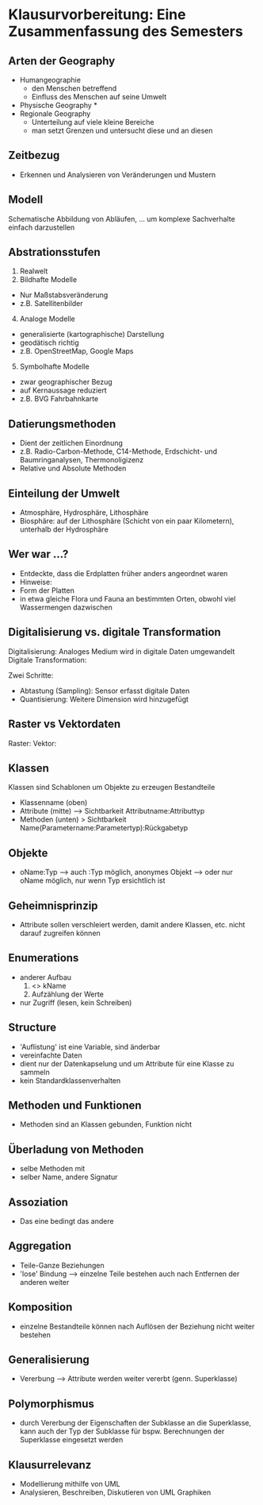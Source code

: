 # Klausurvorbereitung: Eine Zusammenfassung des Semesters

## Arten der Geography
* Humangeographie
  * den Menschen betreffend
  * Einfluss des Menschen auf seine Umwelt
* Physische Geography
  * 
* Regionale Geography
  * Unterteilung auf viele kleine Bereiche
  * man setzt Grenzen und untersucht diese und an diesen

## Zeitbezug
* Erkennen und Analysieren von Veränderungen und Mustern

## Modell
Schematische Abbildung von Abläufen, ... um komplexe Sachverhalte einfach darzustellen

## Abstrationsstufen
1. Realwelt
2. Bildhafte Modelle
  * Nur Maßstabsveränderung
  * z.B. Satellitenbilder
4. Analoge Modelle
  * generalisierte (kartographische) Darstellung
  * geodätisch richtig
  * z.B. OpenStreetMap, Google Maps
5. Symbolhafte Modelle
  * zwar geographischer Bezug
  * auf Kernaussage reduziert
  * z.B. BVG Fahrbahnkarte

## Datierungsmethoden
* Dient der zeitlichen Einordnung
* z.B. Radio-Carbon-Methode, C14-Methode, Erdschicht- und Baumringanalysen, Thermonoligizenz
* Relative und Absolute Methoden

## Einteilung der Umwelt
* Atmosphäre, Hydrosphäre, Lithosphäre
* Biosphäre: auf der Lithosphäre (Schicht von ein paar Kilometern), unterhalb der Hydrosphäre

## Wer war ...?
* Entdeckte, dass die Erdplatten früher anders angeordnet waren
* Hinweise:
 * Form der Platten
 * in etwa gleiche Flora und Fauna an bestimmten Orten, obwohl viel Wassermengen dazwischen

## Digitalisierung vs. digitale Transformation
Digitalisierung: Analoges Medium wird in digitale Daten umgewandelt
Digitale Transformation: 

Zwei Schritte:
* Abtastung (Sampling): Sensor erfasst digitale Daten
* Quantisierung: Weitere Dimension wird hinzugefügt

## Raster vs Vektordaten
Raster:
Vektor:

## Klassen
Klassen sind Schablonen um Objekte zu erzeugen
Bestandteile
 * Klassenname (oben)
 * Attribute (mitte) --> Sichtbarkeit Attributname:Attributtyp
 * Methoden (unten) > Sichtbarkeit Name(Parametername:Parametertyp):Rückgabetyp

## Objekte
 * oName:Typ --> auch :Typ möglich, anonymes Objekt --> oder nur oName möglich, nur wenn Typ ersichtlich ist

## Geheimnisprinzip
* Attribute sollen verschleiert werden, damit andere Klassen, etc. nicht darauf zugreifen können

## Enumerations
* anderer Aufbau
  1. <<enum>>
     kName
  2. Aufzählung der Werte
* nur Zugriff (lesen, kein Schreiben)

## Structure
* 'Auflistung' ist eine Variable, sind änderbar
* vereinfachte Daten
* dient nur der Datenkapselung und um Attribute für eine Klasse zu sammeln
* kein Standardklassenverhalten

## Methoden und Funktionen
* Methoden sind an Klassen gebunden, Funktion nicht

## Überladung von Methoden
* selbe Methoden mit
* selber Name, andere Signatur

## Assoziation
* Das eine bedingt das andere

## Aggregation
* Teile-Ganze Beziehungen
* 'lose' Bindung --> einzelne Teile bestehen auch nach Entfernen der anderen weiter

## Komposition
* einzelne Bestandteile können nach Auflösen der Beziehung nicht weiter bestehen

## Generalisierung
* Vererbung --> Attribute werden weiter vererbt (genn. Superklasse)

## Polymorphismus
* durch Vererbung der Eigenschaften der Subklasse an die Superklasse, kann auch der Typ der Subklasse für bspw. Berechnungen der Superklasse eingesetzt werden



## Klausurrelevanz
* Modellierung mithilfe von UML
* Analysieren, Beschreiben, Diskutieren von UML Graphiken
